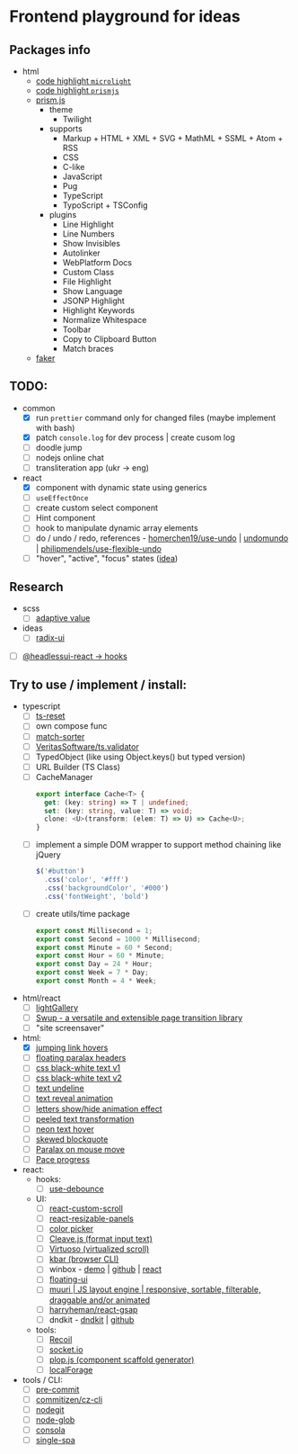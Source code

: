 # Frontend playground for ideas

## Packages info

- html
  - [code highlight `microlight`](https://asvd.github.io/microlight/)
  - [code highlight `prismjs`](https://prismjs.com/index.html)
  - [prism.js](https://prismjs.com/download.html#themes=prism-twilight&languages=markup+css+clike+javascript+pug+typescript+typoscript&plugins=line-highlight+line-numbers+show-language+highlight-keywords+normalize-whitespace+toolbar+copy-to-clipboard+match-braces)
    - theme
      - Twilight
    - supports
      - Markup + HTML + XML + SVG + MathML + SSML + Atom + RSS
      - CSS
      - C-like
      - JavaScript
      - Pug
      - TypeScript
      - TypoScript + TSConfig
    - plugins
      - Line Highlight
      - Line Numbers
      - Show Invisibles
      - Autolinker
      - WebPlatform Docs
      - Custom Class
      - File Highlight
      - Show Language
      - JSONP Highlight
      - Highlight Keywords
      - Normalize Whitespace
      - Toolbar
      - Copy to Clipboard Button
      - Match braces
  - [faker](https://fakerjs.dev/guide/)

## TODO:

- common
  - [x] run `prettier` command only for changed files (maybe implement with bash)
  - [x] patch `console.log` for dev process | create cusom log
  - [ ] doodle jump
  - [ ] nodejs online chat
  - [ ] transliteration app (ukr -> eng)
- react
  - [x] component with dynamic state using generics
  - [ ] `useEffectOnce`
  - [ ] create custom select component
  - [ ] Hint component
  - [ ] hook to manipulate dynamic array elements
  - [ ] do / undo / redo, references - [homerchen19/use-undo](https://github.com/homerchen19/use-undo) | [undomundo](https://github.com/philipmendels/undomundo) | [philipmendels/use-flexible-undo](https://github.com/philipmendels/use-flexible-undo)
  - [ ] "hover", "active", "focus" states ([idea](https://exogen.github.io/blog/focus-state/))

## Research

- scss
  - [ ] [adaptive value](https://css-tricks.com/linearly-scale-font-size-with-css-clamp-based-on-the-viewport/)
- ideas
  - [ ] [radix-ui](https://www.radix-ui.com/themes/docs/overview/getting-started)
- [ ] [@headlessui-react -> hooks](https://github.com/tailwindlabs/headlessui/tree/main/packages/%40headlessui-react)

## Try to use / implement / install:

- typescript
  - [ ] [ts-reset](https://github.com/total-typescript/ts-reset)
  - [ ] own compose func
  - [ ] [match-sorter](https://github.com/kentcdodds/match-sorter)
  - [ ] [VeritasSoftware/ts.validator](https://github.com/VeritasSoftware/ts.validator)
  - [ ] TypedObject (like using Object.keys() but typed version)
  - [ ] URL Builder (TS Class)
  - [ ] CacheManager
    ```ts
    export interface Cache<T> {
      get: (key: string) => T | undefined;
      set: (key: string, value: T) => void;
      clone: <U>(transform: (elem: T) => U) => Cache<U>;
    }
    ```
  - [ ] implement a simple DOM wrapper to support method chaining like jQuery
    ```ts
    $('#button')
      .css('color', '#fff')
      .css('backgroundColor', '#000')
      .css('fontWeight', 'bold')
    ```
  - [ ] create utils/time package
    ```ts
    export const Millisecond = 1;
    export const Second = 1000 * Millisecond;
    export const Minute = 60 * Second;
    export const Hour = 60 * Minute;
    export const Day = 24 * Hour;
    export const Week = 7 * Day;
    export const Month = 4 * Week;
    ```
- html/react
  - [ ] [lightGallery](https://www.lightgalleryjs.com/)
  - [ ] [Swup - a versatile and extensible page transition library](https://github.com/swup/swup)
  - [ ] "site screensaver"
- html:
  - [x] [jumping link hovers](https://codepen.io/devsendjin/pen/ExyWYwz)
  - [ ] [floating paralax headers](https://codepen.io/amit_sheen/pen/BaJmWWj)
  - [ ] [css black-white text v1](https://codepen.io/havardob/pen/PoPaWaE)
  - [ ] [css black-white text v2](https://codepen.io/RickyMarou/pen/dyoMXYR)
  - [ ] [text undeline](https://codepen.io/iam_aspencer/pen/qvNPBv)
  - [ ] [text reveal animation](https://codepen.io/sedran/pen/GYPevV)
  - [ ] [letters show/hide animation effect](https://codepen.io/esse/pen/qxmqPQ)
  - [ ] [peeled text transformation](https://codepen.io/Moiety/pen/OPPKMr)
  - [ ] [neon text hover](https://codepen.io/primaapriansyah/pen/DjEFq/)
  - [ ] [skewed blockquote](https://codepen.io/mkstix6/pen/ERLLvb)
  - [ ] [Paralax on mouse move](https://codepen.io/Johnmuir2001/pen/rNWWegg)
  - [ ] [Pace progress](https://codebyzach.github.io/pace/)
- react:
  - hooks:
    - [ ] [use-debounce](https://github.com/xnimorz/use-debounce)
  - UI:
    - [ ] [react-custom-scroll](https://github.com/rommguy/react-custom-scroll)
    - [ ] [react-resizable-panels](https://github.com/bvaughn/react-resizable-panels)
    - [ ] [color picker](https://github.com/casesandberg/react-color)
    - [ ] [Cleave.js (format input text)](https://github.com/nosir/cleave.js)
    - [ ] [Virtuoso (virtualized scroll)](https://virtuoso.dev/)
    - [ ] [kbar (browser CLI)](https://github.com/timc1/kbar)
    - [ ] winbox - [demo](https://nextapps-de.github.io/winbox/) | [github](https://github.com/nextapps-de/winbox) | [react](https://github.com/rickonono3/react-winbox)
    - [ ] [floating-ui](https://github.com/floating-ui/floating-ui)
    - [ ] [muuri | JS layout engine | responsive, sortable, filterable, draggable and/or animated](https://github.com/haltu/muuri)
    - [ ] [harryheman/react-gsap](https://github.com/harryheman/blog-posts/tree/master/react-gsap)
    - [ ] dndkit - [dndkit](https://dndkit.com/) | [github](https://github.com/clauderic/dnd-kit)
  - tools:
    - [ ] [Recoil](https://recoiljs.org/)
    - [ ] [socket.io](https://socket.io/)
    - [ ] [plop.js (component scaffold generator)](https://github.com/plopjs/plop)
    - [ ] [localForage](https://dndkit.com/)
- tools / CLI:
  - [ ] [pre-commit](https://github.com/observing/pre-commit)
  - [ ] [commitizen/cz-cli](https://github.com/commitizen/cz-cli)
  - [ ] [nodegit](https://github.com/nodegit/nodegit)
  - [ ] [node-glob](https://github.com/isaacs/node-glob)
  - [ ] [consola](https://github.com/unjs/consola)
  - [ ] [single-spa](https://github.com/single-spa/single-spa)
